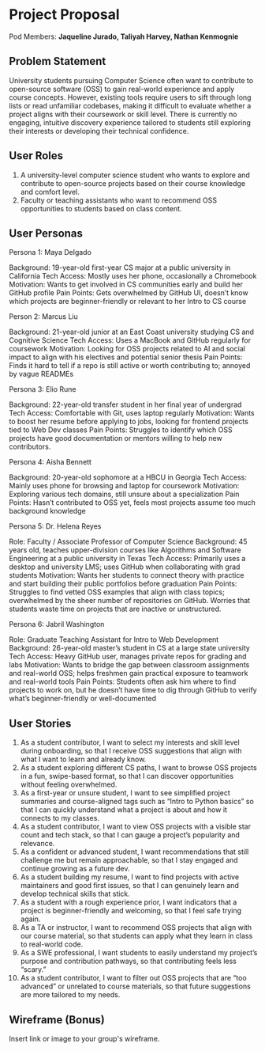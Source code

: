 # Project Proposal

Pod Members: **Jaqueline Jurado, Taliyah Harvey, Nathan Kenmognie**

## Problem Statement

University students pursuing Computer Science often want to contribute to open-source software (OSS) to gain real-world experience and apply course concepts. However, existing tools require users to sift through long lists or read unfamiliar codebases, making it difficult to evaluate whether a project aligns with their coursework or skill level. There is currently no engaging, intuitive discovery experience tailored to students still exploring their interests or developing their technical confidence.

## User Roles

1. A university-level computer science student who wants to explore and contribute to open-source projects based on their course knowledge and comfort level.
2. Faculty or teaching assistants who want to recommend OSS opportunities to students based on class content.

## User Personas

Persona 1: Maya Delgado

Background: 19-year-old first-year CS major at a public university in California
Tech Access: Mostly uses her phone, occasionally a Chromebook
Motivation: Wants to get involved in CS communities early and build her GitHub profile
Pain Points: Gets overwhelmed by GitHub UI, doesn’t know which projects are beginner-friendly or relevant to her Intro to CS course

Person 2: Marcus Liu

Background: 21-year-old junior at an East Coast university studying CS and Cognitive Science
Tech Access: Uses a MacBook and GitHub regularly for coursework
Motivation: Looking for OSS projects related to AI and social impact to align with his electives and potential senior thesis
Pain Points: Finds it hard to tell if a repo is still active or worth contributing to; annoyed by vague READMEs

Persona 3: Elio Rune

Background: 22-year-old transfer student in her final year of undergrad
Tech Access: Comfortable with Git, uses laptop regularly
Motivation: Wants to boost her resume before applying to jobs, looking for frontend projects tied to Web Dev classes
Pain Points: Struggles to identify which OSS projects have good documentation or mentors willing to help new contributors.

Persona 4: Aisha Bennett

Background: 20-year-old sophomore at a HBCU in Georgia
Tech Access: Mainly uses phone for browsing and laptop for coursework
Motivation: Exploring various tech domains, still unsure about a specialization
Pain Points: Hasn’t contributed to OSS yet, feels most projects assume too much background knowledge

Persona 5: Dr. Helena Reyes

Role: Faculty / Associate Professor of Computer Science
Background: 45 years old, teaches upper-division courses like Algorithms and Software Engineering at a public university in Texas
Tech Access: Primarily uses a desktop and university LMS; uses GitHub when collaborating with grad students
Motivation: Wants her students to connect theory with practice and start building their public portfolios before graduation
Pain Points: Struggles to find vetted OSS examples that align with class topics; overwhelmed by the sheer number of repositories on GitHub. Worries that students waste time on projects that are inactive or unstructured.

Persona 6: Jabril Washington

Role: Graduate Teaching Assistant for Intro to Web Development
Background: 26-year-old master’s student in CS at a large state university
Tech Access: Heavy GitHub user, manages private repos for grading and labs
Motivation: Wants to bridge the gap between classroom assignments and real-world OSS; helps freshmen gain practical exposure to teamwork and real-world tools
Pain Points: Students often ask him where to find projects to work on, but he doesn’t have time to dig through GitHub to verify what’s beginner-friendly or well-documented

## User Stories

1. As a student contributor, I want to select my interests and skill level during onboarding, so that I receive OSS suggestions that align with what I want to learn and already know.
2. As a student exploring different CS paths, I want to browse OSS projects in a fun, swipe-based format, so that I can discover opportunities without feeling overwhelmed.
3. As a first-year or unsure student, I want to see simplified project summaries and course-aligned tags such as “Intro to Python basics” so that I can quickly understand what a project is about and how it connects to my classes.
4. As a student contributor, I want to view OSS projects with a visible star count and tech stack, so that I can gauge a project’s popularity and relevance.
5. As a confident or advanced student, I want recommendations that still challenge me but remain approachable, so that I stay engaged and continue growing as a future dev.
6. As a student building my resume, I want to find projects with active maintainers and good first issues, so that I can genuinely learn and develop technical skills that stick.
7. As a student with a rough experience prior, I want indicators that a project is beginner-friendly and welcoming, so that I feel safe trying again.
8. As a TA or instructor, I want to recommend OSS projects that align with our course material, so that students can apply what they learn in class to real-world code.
9. As a SWE professional, I want students to easily understand my project’s purpose and contribution pathways, so that contributing feels less “scary.”
10. As a student contributor, I want to filter out OSS projects that are “too advanced” or unrelated to course materials, so that future suggestions are more tailored to my needs.

## Wireframe (Bonus)

Insert link or image to your group's wireframe. 

